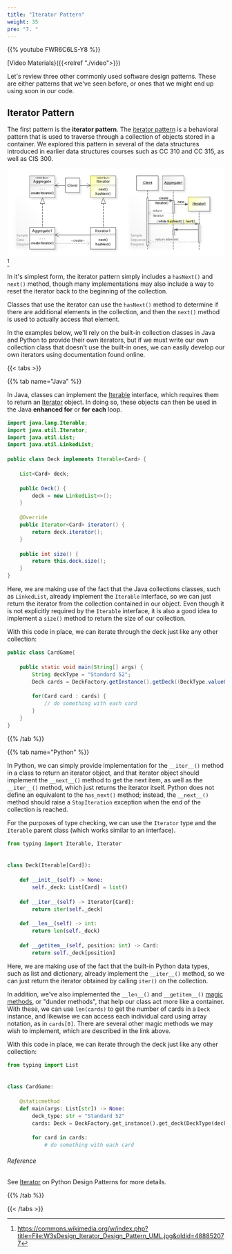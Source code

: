 ```yaml
---
title: "Iterator Pattern"
weight: 35
pre: "7. "
---
```


{{% youtube FWR6C6LS-Y8 %}}

[Video Materials}({{<relref "./video">}})

Let's review three other commonly used software design patterns. These are either patterns that we've seen before, or ones that we might end up using soon in our code.

## Iterator Pattern

The first pattern is the **iterator pattern**. The [iterator pattern](https://en.wikipedia.org/wiki/Iterator_pattern) is a behavioral pattern that is used to traverse through a collection of objects stored in a container. We explored this pattern in several of the data structures introduced in earlier data structures courses such as CC 310 and CC 315, as well as CIS 300. 

![Iterator Pattern Diagram](/images/12/iterator.jpg)[^1]

[^1]: https://commons.wikimedia.org/w/index.php?title=File:W3sDesign_Iterator_Design_Pattern_UML.jpg&oldid=488852077

In it's simplest form, the iterator pattern simply includes a `hasNext()` and `next()` method, though many implementations may also include a way to reset the iterator back to the beginning of the collection.

Classes that use the iterator can use the `hasNext()` method to determine if there are additional elements in the collection, and then the `next()` method is used to actually access that element.

In the examples below, we'll rely on the built-in collection classes in Java and Python to provide their own iterators, but if we must write our own collection class that doesn't use the built-in ones, we can easily develop our own iterators using documentation found online.

{{< tabs >}}

{{% tab name="Java" %}}

In Java, classes can implement the [Iterable](https://docs.oracle.com/javase/8/docs/api/java/lang/Iterable.html) interface, which requires them to return an [Iterator](https://docs.oracle.com/javase/8/docs/api/java/util/Iterator.html) object. In doing so, these objects can then be used in the Java **enhanced for** or **for each** loop.

```java
import java.lang.Iterable;
import java.util.Iterator;
import java.util.List;
import java.util.LinkedList;

public class Deck implements Iterable<Card> {

    List<Card> deck;
    
    public Deck() {
        deck = new LinkedList<>();
    }
    
    @Override
    public Iterator<Card> iterator() {
        return deck.iterator();
    }
    
    public int size() {
        return this.deck.size();
    }
}
```

Here, we are making use of the fact that the Java collections classes, such as `LinkedList`, already implement the `Iterable` interface, so we can just return the iterator from the collection contained in our object. Even though it is not explicitly required by the `Iterable` interface, it is also a good idea to implement a `size()` method to return the size of our collection.

With this code in place, we can iterate through the deck just like any other collection:

```java
public class CardGame{

    public static void main(String[] args) {
        String deckType = "Standard 52";
        Deck cards = DeckFactory.getInstance().getDeck((DeckType.valueOf(deckType)));
        
        for(Card card : cards) {
            // do something with each card
        }
    }
}
```

{{% /tab %}}

{{% tab name="Python" %}}

In Python, we can simply provide implementation for the `__iter__()` method in a class to return an iterator object, and that iterator object should implement the `__next__()` method to get the next item, as well as the `__iter__()` method, which just returns the iterator itself. Python does not define an equivalent to the `has_next()` method; instead, the `__next__()` method should raise a `StopIteration` exception when the end of the collection is reached.

For the purposes of type checking, we can use the `Iterator` type and the `Iterable` parent class (which works similar to an interface).

```python
from typing import Iterable, Iterator


class Deck(Iterable[Card]):

    def __init__(self) -> None:
        self._deck: List[Card] = list()
    
    def __iter__(self) -> Iterator[Card]:
        return iter(self._deck)
        
    def __len__(self) -> int:
        return len(self._deck)
        
    def __getitem__(self, position: int) -> Card:
        return self._deck[position]
```

Here, we are making use of the fact that the built-in Python data types, such as list and dictionary, already implement the `__iter__()` method, so we can just return the iterator obtained by calling `iter()` on the collection.

In addition, we've also implemented the `__len__()` and `__getitem__()` [magic methods](https://docs.python.org/3/reference/datamodel.html#emulating-container-types), or "dunder methods", that help our class act more like a container. With these, we can use `len(cards)` to get the number of cards in a `Deck` instance, and likewise we can access each individual card using array notation, as in `cards[0]`. There are several other magic methods we may wish to implement,  which are described in the link above.

With this code in place, we can iterate through the deck just like any other collection:

```python
from typing import List


class CardGame:

    @staticmethod
    def main(args: List[str]) -> None:
        deck_type: str = "Standard 52"
        cards: Deck = DeckFactory.get_instance().get_deck(DeckType(deck_type))
            
        for card in cards:
            # do something with each card
```

###### Reference

See [Iterator](https://python-patterns.guide/gang-of-four/iterator/) on Python Design Patterns for more details.

{{% /tab %}}

{{< /tabs >}}